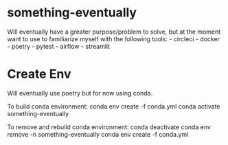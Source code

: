 # something-eventually
Will eventually have a greater purpose/problem to solve, but at the moment want to use to familiarize myself with the following tools:
    - circleci
    - docker
    - poetry
    - pytest
    - airflow
    - streamlit

# Create Env
Will eventually use poetry but for now using conda.

To build conda environment:
conda env create -f conda.yml
conda activate something-eventually

To remove and rebuild conda environment:
conda deactivate
conda env remove -n something-eventually
conda env create -f conda.yml
